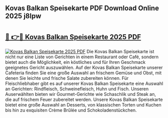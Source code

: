 ## Kovas Balkan Speisekarte PDF Download Online 2025 j8lpw

# <h2><a href="http://gce8fvp.nevu.top/?p=Kovas+Balkan+Speisekarte">🔗 👉🔴 Kovas Balkan Speisekarte 2025 PDF</a></h2>

[![Kovas Balkan Speisekarte 2025 PDF](https://i.imgur.com/dBaPXMq.png)](http://gce8fvp.nevu.top/?p=Kovas+Balkan+Speisekarte)
Die Kovas Balkan Speisekarte ist nicht nur eine Liste von Gerichten in einem Restaurant oder Café, sondern bietet auch die Möglichkeit, ein köstliches und für Ihren Geschmack geeignetes Gericht auszuwählen. Auf der Kovas Balkan Speisekarte unserer Cafeteria finden Sie eine große Auswahl an frischem Gemüse und Obst, mit denen Sie leichte und frische Salate zubereiten können. Für Fleischliebhaber gibt es auf unserer Kovas Balkan Speisekarte eine Auswahl an Gerichten: Rindfleisch, Schweinefleisch, Huhn und Fisch. Unseren Auserwählten bieten wir Gourmet-Gerichte wie Schaschlik und Steak an, die auf frischem Feuer zubereitet werden. Unsere Kovas Balkan Speisekarte bietet eine große Auswahl an Desserts, von klassischen Torten und Kuchen bis hin zu exquisiten Crème Brûlée und Schokoladenstückchen.
